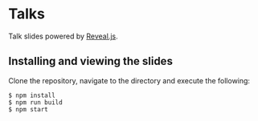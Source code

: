 # Talks

Talk slides powered by [Reveal.js](https://revealjs.com).

## Installing and viewing the slides

Clone the repository, navigate to the directory and execute the following:

```shell
$ npm install
$ npm run build
$ npm start
```
